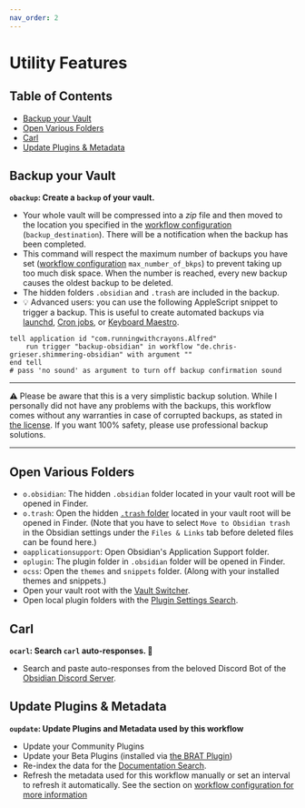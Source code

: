```yaml
---
nav_order: 2
---
```


# Utility Features

## Table of Contents
<!-- MarkdownTOC -->

- [Backup your Vault](#backup-your-vault)
- [Open Various Folders](#open-various-folders)
- [Carl](#carl)
- [Update Plugins & Metadata](#update-plugins--metadata)

<!-- /MarkdownTOC -->

## Backup your Vault
**`obackup`: Create a `backup` of your vault.**
- Your whole vault will be compressed into a *zip* file and then moved to the location you specified in the [workflow configuration](Workflow%20Configuration.md#Backups) (`backup_destination`). There will be a notification when the backup has been completed.
- This command will respect the maximum number of backups you have set ([workflow configuration](Workflow%20Configuration.md#Backups) `max_number_of_bkps`) to prevent taking up too much disk space. When the number is reached, every new backup causes the oldest backup to be deleted.
- The hidden folders `.obsidian` and `.trash` are included in the backup.
- 💡 Advanced users: you can use the following AppleScript snippet to trigger a backup. This is useful to create automated backups via [launchd](https://launchd.info/), [Cron jobs](https://ostechnix.com/a-beginners-guide-to-cron-jobs/), or [Keyboard Maestro](https://www.keyboardmaestro.com/main/).

```applescript
tell application id "com.runningwithcrayons.Alfred"
	run trigger "backup-obsidian" in workflow "de.chris-grieser.shimmering-obsidian" with argument ""
end tell
# pass 'no sound' as argument to turn off backup confirmation sound
```

---

⚠️ Please be aware that this is a very simplistic backup solution. While I personally did not have any problems with the backups, this workflow comes without any warranties in case of corrupted backups, as stated in [the license](https://github.com/chrisgrieser/shimmering-obsidian/blob/main/LICENSE). If you want 100% safety, please use professional backup solutions.

---

## Open Various Folders
- `o.obsidian`: The hidden `.obsidian` folder located in your vault root will be opened in Finder.
- `o.trash`: Open the hidden [`.trash` folder](https://help.obsidian.md/Advanced+topics/Deleting+files) located in your vault root will be opened in Finder. (Note that you have to select `Move to Obsidian trash` in the Obsidian settings under the `Files & Links` tab before deleted files can be found here.)
- `oapplicationsupport`: Open Obsidian's Application Support folder.
- `oplugin`: The plugin folder in `.obsidian` folder will be opened in Finder.
- `ocss`: Open the `themes` and `snippets` folder. (Along with your installed themes and snippets.)
- Open your vault root with the [Vault Switcher](Vault%20Switcher.md).
- Open local plugin folders with the [Plugin Settings Search](Settings%20and%20Local%20Plugin%20Search.md).

## Carl
**`ocarl`: Search `carl` auto-responses. 🐢**
- Search and paste auto-responses from the beloved Discord Bot of the [Obsidian Discord Server](https://discord.gg/veuWUTm).

## Update Plugins & Metadata
**`oupdate`: Update Plugins and Metadata used by this workflow**
- Update your Community Plugins
- Update your Beta Plugins (installed via [the BRAT Plugin](https://github.com/TfTHacker/obsidian42-brat))
- Re-index the data for the [Documentation Search](Documentation%20and%20Forum%20Search.md).
- Refresh the metadata used for this workflow manually or set an interval to refresh it automatically. See the section on [workflow configuration for more information](Workflow%20Configuration.md#Metadata-Extractor-Configuration)
